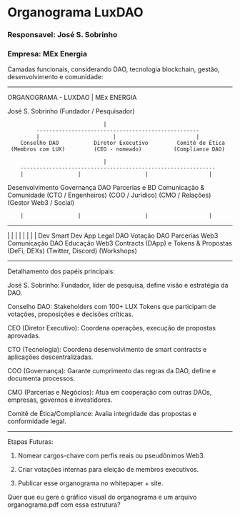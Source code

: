 # Organograma LuxDAO
### Responsavel: José S. Sobrinho
### Empresa: MEx Energia

Camadas funcionais, considerando DAO, tecnologia blockchain, gestão, desenvolvimento e comunidade:


---

ORGANOGRAMA - LUXDAO | MEx ENERGIA

José S. Sobrinho
                        (Fundador / Pesquisador)

                                  |
             ---------------------------------------------------
             |                       |                         |
        Conselho DAO           Diretor Executivo         Comitê de Ética
     (Membros com LUX)         (CEO - nomeado)          (Compliance DAO)

                                  |
        -------------------------------------------------------------
        |                 |                    |                   |
Desenvolvimento      Governança DAO       Parcerias e BD      Comunicação & Comunidade
(CTO / Engenheiros)   (COO / Jurídico)    (CMO / Relações)      (Gestor Web3 / Social)

        |                 |                    |                   |
----------------    ------------------     -----------------     ----------------------
|              |    |                |     |               |     |                    |
Dev Smart   Dev App   Legal DAO     Votação DAO   Parcerias Web3  Comunicação DAO   Educação Web3
Contracts    (DApp)   e Tokens      & Propostas   (DeFi, DEXs)    (Twitter, Discord) (Workshops)


---

Detalhamento dos papéis principais:

José S. Sobrinho: Fundador, líder de pesquisa, define visão e estratégia da DAO.

Conselho DAO: Stakeholders com 100+ LUX Tokens que participam de votações, proposições e decisões críticas.

CEO (Diretor Executivo): Coordena operações, execução de propostas aprovadas.

CTO (Tecnologia): Coordena desenvolvimento de smart contracts e aplicações descentralizadas.

COO (Governança): Garante cumprimento das regras da DAO, define e documenta processos.

CMO (Parcerias e Negócios): Atua em cooperação com outras DAOs, empresas, governos e investidores.

Comitê de Ética/Compliance: Avalia integridade das propostas e conformidade legal.



---

Etapas Futuras:

1. Nomear cargos-chave com perfis reais ou pseudônimos Web3.


2. Criar votações internas para eleição de membros executivos.


3. Publicar esse organograma no whitepaper + site.



Quer que eu gere o gráfico visual do organograma e um arquivo organograma.pdf com essa estrutura?

